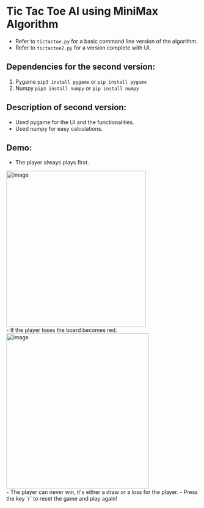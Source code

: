 # Tic Tac Toe AI using MiniMax Algorithm
- Refer to `tictactoe.py` for a basic command line version of the algorithm.
- Refer to `tictactoe2.py` for a version complete with UI.

## Dependencies for the second version:
1. Pygame
   `pip3 install pygame` or `pip install pygame`
2. Numpy
   `pip3 install numpy` or `pip install numpy`

## Description of second version:
- Used pygame for the UI and the functionalities.
- Used numpy for easy calculations.

## **Demo**:
- The player always plays first. 
<img width="365" height="408" alt="image" src="https://github.com/user-attachments/assets/7c39e206-2e7d-4f6b-ae42-4805cdb80307" />
<br>
- If the player loses the board becomes red.
<img width="373" height="407" alt="image" src="https://github.com/user-attachments/assets/5070a960-3eb2-471b-b238-3d717696a94e" />
<br>
- The player can never win, it's either a draw or a loss for the player.
- Press the key `r` to reset the game and play again!

